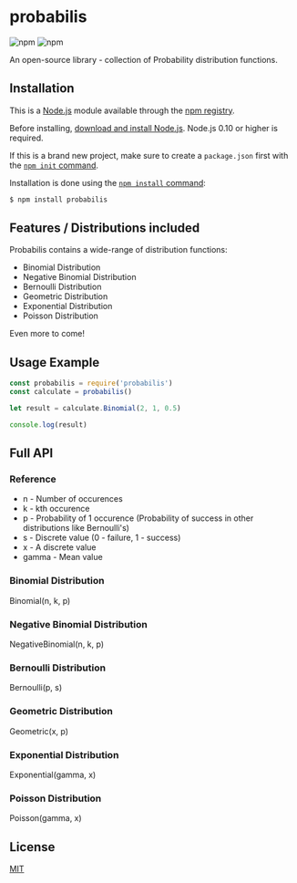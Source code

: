 # probabilis 

![npm](https://img.shields.io/npm/v/probabilis?color=green&label=probabilis)
![npm](https://img.shields.io/npm/dy/probabilis)

An open-source library - collection of Probability distribution functions.

## Installation 

This is a [Node.js](https://nodejs.org/en/) module available through the
[npm registry](https://www.npmjs.com/).

Before installing, [download and install Node.js](https://nodejs.org/en/download/).
Node.js 0.10 or higher is required.

If this is a brand new project, make sure to create a `package.json` first with
the [`npm init` command](https://docs.npmjs.com/creating-a-package-json-file).

Installation is done using the
[`npm install` command](https://docs.npmjs.com/getting-started/installing-npm-packages-locally):

```bash
$ npm install probabilis
```


## Features / Distributions included

Probabilis contains a wide-range of distribution functions:

  * Binomial Distribution
  * Negative Binomial Distribution
  * Bernoulli Distribution
  * Geometric Distribution
  * Exponential Distribution
  * Poisson Distribution
  
Even more to come!

## Usage Example

```js
const probabilis = require('probabilis')
const calculate = probabilis()

let result = calculate.Binomial(2, 1, 0.5)

console.log(result)

```

## Full API

### Reference

* n - Number of occurences
* k - kth occurence
* p - Probability of 1 occurence (Probability of success in other distributions like Bernoulli's)
* s - Discrete value (0 - failure, 1 - success)
* x - A discrete value
* gamma - Mean value


### Binomial Distribution

Binomial(n, k, p)

### Negative Binomial Distribution

NegativeBinomial(n, k, p)

### Bernoulli Distribution

Bernoulli(p, s)

### Geometric Distribution

Geometric(x, p)

### Exponential Distribution

Exponential(gamma, x)

### Poisson Distribution

Poisson(gamma, x)


## License

[MIT](LICENSE)




